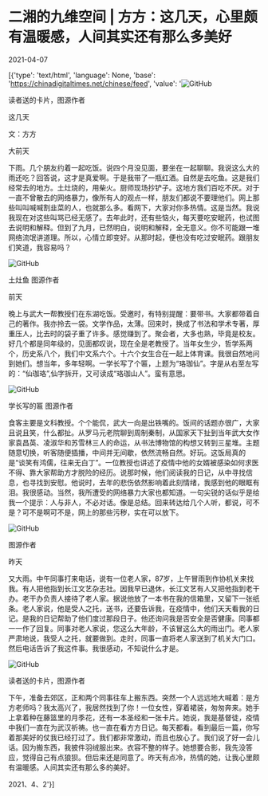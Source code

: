# 二湘的九维空间 | 方方：这几天，心里颇有温暖感，人间其实还有那么多美好

2021-04-07

[{'type': 'text/html', 'language': None, 'base': 'https://chinadigitaltimes.net/chinese/feed', 'value': '![GitHub](https://chinadigitaltimes.net/chinese/files/2021/04/post-664535-606e3d952fc9b.)

读者送的卡片，图源作者

这几天

文：方方

大前天

下雨。几个朋友约着一起吃饭。说四个月没见面，要坐在一起聊聊。我说这么大的雨还吃？回答说，这才是真爱啊。于是我带了一瓶红酒。自然是去吃鱼。这是我们经常去的地方。土灶烧的，用柴火。厨师现场抄铲子。这地方我们百吃不厌。对于一直不曾散去的网络暴力，像所有人的观点一样，朋友们都说不要理他们。网上那些叫叫喊喊割韭菜的人，也就那么多。看网下，大家对你多热情。这是当然。我说我现在对这些叫骂已经无感了。去年此时，还有些恼火，每天要吃安眠药，也试图去说明和解释。但到了九月，已然明白，说明和解释，全无意义。你不可能跟一堆网络流氓讲道理。所以，心情立即变好。从那时起，便也没有吃过安眠药。跟朋友们笑道，我容易吗？

![GitHub](https://mmbiz.qpic.cn/mmbiz_jpg/xCVCyRZzdib75XvfQbcmMXI3PA3nWbyMBDpKGPjaXQrH1BUWboPVVvXXLV208EG6jnic3zqMfibewTiaNcS7VU84pg/640)

土灶鱼  图源作者

前天

晚上与武大一帮教授们在东湖吃饭。受邀时，有特别提醒：要带书。大家都带着自己的著作。我亦拎去一袋。文学作品，太薄。回来时，换成了书法和学术专著，厚重压人，比去时的袋子重了许多。感觉赚到了。聚会者，大多也熟，毕竟是校友。好几个都是同年级的，见面都叹说，现在全是老教授了。当年女生少，哲学系两个，历史系八个，我们中文系六个。十六个女生合在一起上体育课。我很自然地问到她们。想当年，多年轻啊。一学长写了个匾，上题为“珞珈仙”。字是从右至左写的：“仙珈珞”,仙字拆开，又可读成“珞珈山人”。蛮有意思。

![GitHub](https://mmbiz.qpic.cn/mmbiz_jpg/xCVCyRZzdib75XvfQbcmMXI3PA3nWbyMBwiaOC88xYbxwxlnJ4mzribvWJCMFNUicxwZYE2spY33dd2JTgOTGibGCKg/640)

学长写的匾 图源作者

食客主要是文科教授。个个能侃，武大一向是出铁嘴的。饭间的话题亦很广，大家且说且笑，什么都扯。从罗马元老院聊到周制秦制，从国家天下扯到当年武大女作家袁昌英、凌淑华和苏雪林三人的命运，从书法博物馆的构想又转到三星堆。主题随意切换，听客随便插播，中间并无间歇，依然流畅自然。好玩。这饭局真的是“谈笑有鸿儒，往来无白丁”。一位教授也讲述了疫情中他的女婿被感染如何求医不得、靠大家帮助方才脱险的经历。说那时候，他们阅读我的日记，从中寻找信息，也寻找到安慰。他说时，去年的悲伤依然影响着此刻情绪，我感到他的眼眶有泪。我很感动。当然，我所遭受的网络暴力大家也都知道。一句尖锐的话似乎是给我一个提示：人与非人，不必对话。像是总结。回来转达给几个人听，都说，可不是？可不是啊可不是，网上的那些污秽，实在可以放下。

![GitHub](https://mmbiz.qpic.cn/mmbiz_jpg/xCVCyRZzdib75XvfQbcmMXI3PA3nWbyMByc9PeYBGmt9Uic8CcZJT1fRMdj1I0y7wQZE8L5OjLvQicAmjczSfuRQQ/640)

图源作者

昨天

又大雨。中午同事打来电话，说有一位老人家，87岁，上午冒雨到作协机关来找我。有人把他指到长江文艺杂志社。因我早已退休，长江文艺有人又把他指到老干办。老干办负责人接待了老人家。据说他放了一本书在我的信箱里，又留下一张纸条。老人家说，他是受人之托，送书，还要告诉我，在疫情中，他们天天看我的日记。是我的日记帮助了他们度过那段日子。他还询问我是否安全是否健康。同事都一一作了回复。同事对老人家说，您这么大年龄，不该冒这么大的雨出门。老人家严肃地说，我受人之托，就要做到。走时，同事一直将老人家送到了机关大门口。然后电话告诉了我这件事。我很感动，不知说什么才是。

![GitHub](https://mmbiz.qpic.cn/mmbiz_jpg/xCVCyRZzdib75XvfQbcmMXI3PA3nWbyMBYYuXYRMr4ackLc7tk0UNr8qITWkxBtW22qxxU92fcLHQMBdwgUzmHg/640)

读者送的卡片，图源作者

下午，准备去郊区，正和两个同事往车上搬东西。突然一个人远远地大喊着：是方方老师吗？我太高兴了，我居然找到了你！一位女性，穿着裙装，匆匆奔来。她手上拿着种在藤篮里的月季花，还有一本圣经和一张卡片。她说，我是基督徒，疫情中我们一直在为武汉祈祷。也一直在看方方日记。每天都看。看到最后一篇，你写着那美好的仗我已经打过了。我们都非常激动，而且也放心了。我们说了好一会儿话。因为搬东西，我披件羽绒服出来。衣容不整的样子。她想要合影，我先没答应，觉得自己有点狼狈。但后来还是同意了。昨天有点冷，热情的她，让我心里颇有温暖感。人间其实还有那么多的美好。

2021、4、2'}]